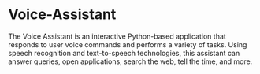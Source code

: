 # Voice-Assistant
The Voice Assistant is an interactive Python-based application that responds to user voice commands and performs a variety of tasks. Using speech recognition and text-to-speech technologies, this assistant can answer queries, open applications, search the web, tell the time, and more. 
